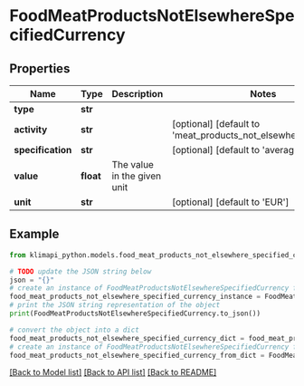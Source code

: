 # FoodMeatProductsNotElsewhereSpecifiedCurrency


## Properties

Name | Type | Description | Notes
------------ | ------------- | ------------- | -------------
**type** | **str** |  | 
**activity** | **str** |  | [optional] [default to 'meat_products_not_elsewhere_specified']
**specification** | **str** |  | [optional] [default to 'average']
**value** | **float** | The value in the given unit | 
**unit** | **str** |  | [optional] [default to 'EUR']

## Example

```python
from klimapi_python.models.food_meat_products_not_elsewhere_specified_currency import FoodMeatProductsNotElsewhereSpecifiedCurrency

# TODO update the JSON string below
json = "{}"
# create an instance of FoodMeatProductsNotElsewhereSpecifiedCurrency from a JSON string
food_meat_products_not_elsewhere_specified_currency_instance = FoodMeatProductsNotElsewhereSpecifiedCurrency.from_json(json)
# print the JSON string representation of the object
print(FoodMeatProductsNotElsewhereSpecifiedCurrency.to_json())

# convert the object into a dict
food_meat_products_not_elsewhere_specified_currency_dict = food_meat_products_not_elsewhere_specified_currency_instance.to_dict()
# create an instance of FoodMeatProductsNotElsewhereSpecifiedCurrency from a dict
food_meat_products_not_elsewhere_specified_currency_from_dict = FoodMeatProductsNotElsewhereSpecifiedCurrency.from_dict(food_meat_products_not_elsewhere_specified_currency_dict)
```
[[Back to Model list]](../README.md#documentation-for-models) [[Back to API list]](../README.md#documentation-for-api-endpoints) [[Back to README]](../README.md)



